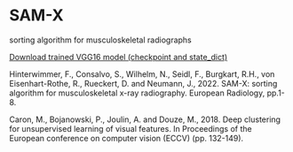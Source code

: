 # SAM-X
sorting algorithm for musculoskeletal radiographs


[Download trained VGG16 model (checkpoint and state_dict)](<https://syncandshare.lrz.de/getlink/fiPkXD85RJz27SSeQKVncQ/>)



Hinterwimmer, F., Consalvo, S., Wilhelm, N., Seidl, F., Burgkart, R.H., von Eisenhart-Rothe, R., Rueckert, D. and Neumann, J., 2022. SAM-X: sorting algorithm for musculoskeletal x-ray radiography. European Radiology, pp.1-8.

Caron, M., Bojanowski, P., Joulin, A. and Douze, M., 2018. Deep clustering for unsupervised learning of visual features. In Proceedings of the European conference on computer vision (ECCV) (pp. 132-149).

